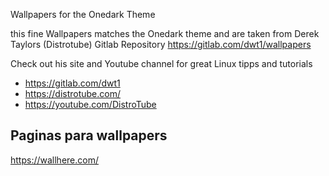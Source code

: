 Wallpapers for the Onedark Theme

this fine Wallpapers matches the Onedark theme and are taken from Derek Taylors (Distrotube) Gitlab Repository 
https://gitlab.com/dwt1/wallpapers

Check out his site and Youtube channel for great Linux tipps and tutorials
- https://gitlab.com/dwt1
- https://distrotube.com/
- https://youtube.com/DistroTube

## Paginas para wallpapers
https://wallhere.com/
